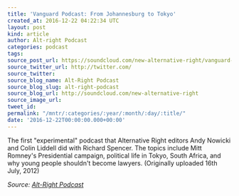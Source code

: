 ```yaml
---
title: 'Vanguard Podcast: From Johannesburg to Tokyo'
created_at: 2016-12-22 04:22:34 UTC
layout: post
kind: article
author: Alt-right Podcast
categories: podcast
tags: 
source_post_url: https://soundcloud.com/new-alternative-right/vanguard-podcast-from-tokyo-to-johannesburg
source_twitter_url: http://twitter.com/
source_twitter: 
source_blog_name: Alt-Right Podcast
source_blog_slug: alt-right-podcast
source_blog_url: http://soundcloud.com/new-alternative-right
source_image_url: 
tweet_id: 
permalink: "/mntr/:categories/:year/:month/:day/:title/"
date: '2016-12-22T00:00:00.000+00:00'
---
```

The first "experimental" podcast that Alternative Right editors Andy Nowicki and Colin Liddell did with Richard Spencer. The topics include Mitt Romney's Presidential campaign, political life in Tokyo, South Africa, and why young people shouldn't become lawyers. (Originally uploaded 16th July, 2012)<div class="">
    <i>Source: <a href="http://soundcloud.com/new-alternative-right">Alt-Right Podcast</a></i>
</div>
